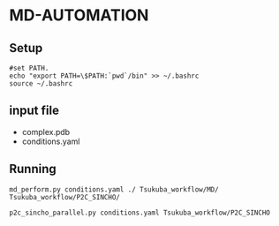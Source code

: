 # MD-AUTOMATION

## Setup
```
#set PATH.
echo "export PATH=\$PATH:`pwd`/bin" >> ~/.bashrc
source ~/.bashrc
```

## input file
* complex.pdb
* conditions.yaml

## Running
```
md_perform.py conditions.yaml ./ Tsukuba_workflow/MD/ Tsukuba_workflow/P2C_SINCHO/

p2c_sincho_parallel.py conditions.yaml Tsukuba_workflow/P2C_SINCHO
```
